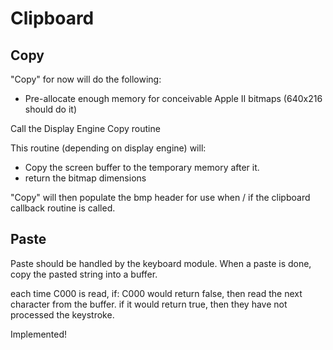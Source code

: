 # Clipboard

## Copy

"Copy" for now will do the following:

* Pre-allocate enough memory for conceivable Apple II bitmaps (640x216 should do it)

Call the Display Engine Copy routine

This routine (depending on display engine) will:

* Copy the screen buffer to the temporary memory after it.
* return the bitmap dimensions

"Copy" will then populate the bmp header for use when / if the clipboard callback routine is called.

## Paste

Paste should be handled by the keyboard module. When a paste is done, copy the pasted string into a buffer.

each time C000 is read, if:
    C000 would return false, then read the next character from the buffer.
    if it would return true, then they have not processed the keystroke.

Implemented!
